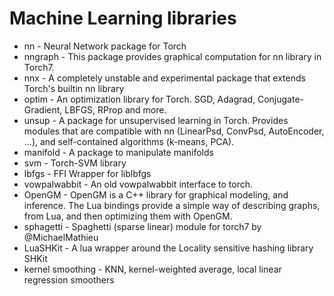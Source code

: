 Machine Learning libraries
==================================
- nn - Neural Network package for Torch
- nngraph - This package provides graphical computation for nn library in Torch7.
- nnx - A completely unstable and experimental package that extends Torch's builtin nn library
- optim - An optimization library for Torch. SGD, Adagrad, Conjugate-Gradient, LBFGS, RProp and more.
- unsup - A package for unsupervised learning in Torch. Provides modules that are compatible with nn (LinearPsd, ConvPsd, AutoEncoder, ...), and self-contained algorithms (k-means, PCA).
- manifold - A package to manipulate manifolds
- svm - Torch-SVM library
- lbfgs - FFI Wrapper for liblbfgs
- vowpalwabbit - An old vowpalwabbit interface to torch.
- OpenGM - OpenGM is a C++ library for graphical modeling, and inference. The Lua bindings provide a simple way of describing graphs, from Lua, and then optimizing them with OpenGM.
- sphagetti - Spaghetti (sparse linear) module for torch7 by @MichaelMathieu
- LuaSHKit - A lua wrapper around the Locality sensitive hashing library SHKit
- kernel smoothing - KNN, kernel-weighted average, local linear regression smoothers
